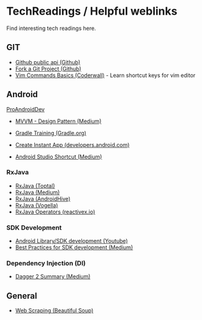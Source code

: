 # TechReadings / Helpful weblinks
Find interesting tech readings here.

## GIT
- [Github public api (Github)](https://api.github.com/)
- [Fork a Git Project (Github)](https://help.github.com/articles/fork-a-repo/)
- [Vim Commands Basics (Coderwall)](https://coderwall.com/p/adv71w/basic-vim-commands-for-getting-started) - Learn shortcut keys for vim editor

## Android

[ProAndroidDev](https://proandroiddev.com/)

- [MVVM - Design Pattern (Medium)](https://medium.com/upday-devs/android-architecture-patterns-part-3-model-view-viewmodel-e7eeee76b73b)

- [Gradle Training (Gradle.org)](https://gradle.org/training/)

- [Create Instant App (developers.android.com)](https://developer.android.com/topic/google-play-instant/getting-started/feature-plugin)
- [Android Studio Shortcut (Medium)](https://medium.com/@taylorcase19/my-most-used-android-studio-shortcuts-e3f588e21075)


### RxJava
- [RxJava (Toptal)](https://www.toptal.com/android/functional-reactive-android-rxjava)
- [RxJava (Medium)](https://medium.com/exploring-code/code-your-next-android-app-using-rxjava-d1db30ac9fcc)
- [RxJava (AndroidHive)](https://www.androidhive.info/RxJava/android-getting-started-with-reactive-programming/)
- [RxJava (Vogella)](http://www.vogella.com/tutorials/RxJava/article.html)
- [RxJava Operators (reactivex.io)](http://reactivex.io/documentation/operators.html#alphabetical)

### SDK Development
- [Android Library/SDK development (Youtube)](https://www.youtube.com/watch?v=RYiZZprUNJw)
- [Best Practices for SDK development (Medium)](https://medium.com/@Robosoft/best-practices-in-mobile-sdk-development-cb6316a14406)

### Dependency Injection (DI)
- [Dagger 2 Summary (Medium)](https://medium.com/@elye.project/some-quick-notes-on-dagger-2-f2ce1e18623f)



## General

- [Web Scraping (Beautiful Soup)](https://www.crummy.com/software/BeautifulSoup/bs4/doc/)

